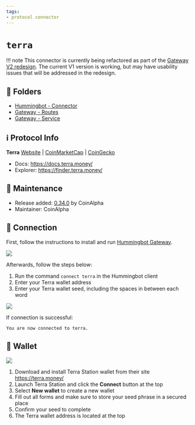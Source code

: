 ```yaml
---
tags:
- protocol connector
---
```


# `terra`

!!! note
    This connector is currently being refactored as part of the [Gateway V2 redesign](/developers/gateway). The current V1 version is working, but may have usability issues that will be addressed in the redesign.

## 📁 Folders

* [Hummingbot - Connector](https://github.com/hummingbot/hummingbot/tree/master/hummingbot/connector/connector/terra)
* [Gateway - Routes](https://github.com/CoinAlpha/gateway-api/blob/master/src/routes/terra.ts)
* [Gateway - Service](https://github.com/CoinAlpha/gateway-api/blob/master/src/services/terra.ts)

## ℹ️ Protocol Info

**Terra** 
[Website](https://terra.money/) | [CoinMarketCap](https://coinmarketcap.com/currencies/terra-luna/) | [CoinGecko](https://www.coingecko.com/en/coins/terra-luna)

* Docs: https://docs.terra.money/
* Explorer: https://finder.terra.money/

## 👷 Maintenance

* Release added: [0.34.0](/release-notes/0.34.0/) by CoinAlpha
* Maintainer: CoinAlpha

## 🔑 Connection

First, follow the instructions to install and run [Hummingbot Gateway](/protocols/gateway/).

![](/assets/img/terra_setup.png)

Afterwards, follow the steps below:

1. Run the command `connect terra` in the Hummingbot client
2. Enter your Terra wallet address
3. Enter your Terra wallet seed, including the spaces in between each word

![](/assets/img/connect-terra.gif)

If connection is successful:
```
You are now connected to terra.
```

## 💼 Wallet

![](/assets/img/terra-create-wallet.gif)

1. Download and install Terra Station wallet from their site https://terra.money/
2. Launch Terra Station and click the **Connect** button at the top
3. Select **New wallet** to create a new wallet
4. Fill out all forms and make sure to store your seed phrase in a secured place
5. Confirm your seed to complete
6. The Terra wallet address is located at the top

